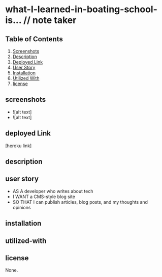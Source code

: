 # what-I-learned-in-boating-school-is... // note taker


## Table of Contents 
 1. [Screenshots](#screenshots)
 2. [Description](#description)
 3. [Deployed Link](#deployed-link)
 3. [User Story](#user-story)
 4. [Installation](#installation)
 5. [Utilized With](#utilized-with)
 6. [license](#license)

 
 ## screenshots
 - ![alt text]
 - ![alt text]

 ## deployed Link
 [heroku link]
 
 ## description 
 


 ## user story
* AS A developer who writes about tech
* I WANT a CMS-style blog site
* SO THAT I can publish articles, blog posts, and my thoughts and opinions

## installation

 

## utilized-with


## license

None.
